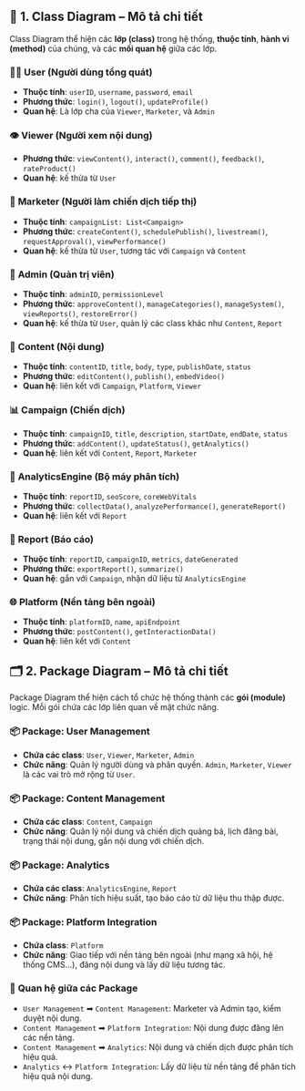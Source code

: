 

## 🔷 **1. Class Diagram – Mô tả chi tiết**

Class Diagram thể hiện các **lớp (class)** trong hệ thống, **thuộc tính**, **hành vi (method)** của chúng, và các **mối quan hệ** giữa các lớp.



### 🧑‍💼 **User (Người dùng tổng quát)**

* **Thuộc tính**: `userID`, `username`, `password`, `email`
* **Phương thức**: `login()`, `logout()`, `updateProfile()`
* **Quan hệ**: Là lớp cha của `Viewer`, `Marketer`, và `Admin`



### 👁 **Viewer (Người xem nội dung)**

* **Phương thức**: `viewContent()`, `interact()`, `comment()`, `feedback()`, `rateProduct()`
* **Quan hệ**: kế thừa từ `User`



### 📣 **Marketer (Người làm chiến dịch tiếp thị)**

* **Thuộc tính**: `campaignList: List<Campaign>`
* **Phương thức**: `createContent()`, `schedulePublish()`, `livestream()`, `requestApproval()`, `viewPerformance()`
* **Quan hệ**: kế thừa từ `User`, tương tác với `Campaign` và `Content`



### 🔧 **Admin (Quản trị viên)**

* **Thuộc tính**: `adminID`, `permissionLevel`
* **Phương thức**: `approveContent()`, `manageCategories()`, `manageSystem()`, `viewReports()`, `restoreError()`
* **Quan hệ**: kế thừa từ `User`, quản lý các class khác như `Content`, `Report`



### 🧾 **Content (Nội dung)**

* **Thuộc tính**: `contentID`, `title`, `body`, `type`, `publishDate`, `status`
* **Phương thức**: `editContent()`, `publish()`, `embedVideo()`
* **Quan hệ**: liên kết với `Campaign`, `Platform`, `Viewer`



### 📊 **Campaign (Chiến dịch)**

* **Thuộc tính**: `campaignID`, `title`, `description`, `startDate`, `endDate`, `status`
* **Phương thức**: `addContent()`, `updateStatus()`, `getAnalytics()`
* **Quan hệ**: liên kết với `Content`, `Report`, `Marketer`



### 🧠 **AnalyticsEngine (Bộ máy phân tích)**

* **Thuộc tính**: `reportID`, `seoScore`, `coreWebVitals`
* **Phương thức**: `collectData()`, `analyzePerformance()`, `generateReport()`
* **Quan hệ**: liên kết với `Report`



### 📄 **Report (Báo cáo)**

* **Thuộc tính**: `reportID`, `campaignID`, `metrics`, `dateGenerated`
* **Phương thức**: `exportReport()`, `summarize()`
* **Quan hệ**: gắn với `Campaign`, nhận dữ liệu từ `AnalyticsEngine`



### 🌐 **Platform (Nền tảng bên ngoài)**

* **Thuộc tính**: `platformID`, `name`, `apiEndpoint`
* **Phương thức**: `postContent()`, `getInteractionData()`
* **Quan hệ**: liên kết với `Content`



## 🗂️ **2. Package Diagram – Mô tả chi tiết**

Package Diagram thể hiện cách tổ chức hệ thống thành các **gói (module)** logic. Mỗi gói chứa các lớp liên quan về mặt chức năng.



### 📦 **Package: User Management**

* **Chứa các class**: `User`, `Viewer`, `Marketer`, `Admin`
* **Chức năng**: Quản lý người dùng và phân quyền. `Admin`, `Marketer`, `Viewer` là các vai trò mở rộng từ `User`.



### 📦 **Package: Content Management**

* **Chứa các class**: `Content`, `Campaign`
* **Chức năng**: Quản lý nội dung và chiến dịch quảng bá, lịch đăng bài, trạng thái nội dung, gắn nội dung với chiến dịch.



### 📦 **Package: Analytics**

* **Chứa các class**: `AnalyticsEngine`, `Report`
* **Chức năng**: Phân tích hiệu suất, tạo báo cáo từ dữ liệu thu thập được.



### 📦 **Package: Platform Integration**

* **Chứa class**: `Platform`
* **Chức năng**: Giao tiếp với nền tảng bên ngoài (như mạng xã hội, hệ thống CMS...), đăng nội dung và lấy dữ liệu tương tác.



### 🔁 **Quan hệ giữa các Package**

* `User Management` ➡ `Content Management`: Marketer và Admin tạo, kiểm duyệt nội dung.
* `Content Management` ➡ `Platform Integration`: Nội dung được đăng lên các nền tảng.
* `Content Management` ➡ `Analytics`: Nội dung và chiến dịch được phân tích hiệu quả.
* `Analytics` ↔ `Platform Integration`: Lấy dữ liệu từ nền tảng để phân tích hiệu quả nội dung.

